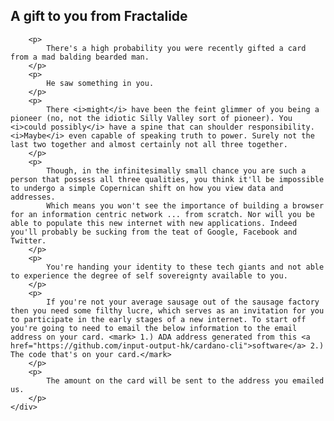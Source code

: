 <div class="row">
    <div class="col-lg-offset-3 col-lg-6 col-md-offset-2 col-md-8 col-xs-offset-1 col-xs-10 text-center">
        <h2 class="sub_heading_blue">A gift to you from Fractalide</h2>

        <p>
            There's a high probability you were recently gifted a card from a mad balding bearded man.
        </p>
        <p>
            He saw something in you.
        </p>
        <p>
            There <i>might</i> have been the feint glimmer of you being a pioneer (no, not the idiotic Silly Valley sort of pioneer). You <i>could possibly</i> have a spine that can shoulder responsibility. <i>Maybe</i> even capable of speaking truth to power. Surely not the last two together and almost certainly not all three together.
        </p>
        <p>
            Though, in the infinitesimally small chance you are such a person that possess all three qualities, you think it'll be impossible to undergo a simple Copernican shift on how you view data and addresses.
            Which means you won't see the importance of building a browser for an information centric network ... from scratch. Nor will you be able to populate this new internet with new applications. Indeed you'll probably be sucking from the teat of Google, Facebook and Twitter.
        </p>
        <p>
            You're handing your identity to these tech giants and not able to experience the degree of self sovereignty available to you.  
        </p>
        <p>
            If you're not your average sausage out of the sausage factory then you need some filthy lucre, which serves as an invitation for you to participate in the early stages of a new internet. To start off you're going to need to email the below information to the email address on your card. <mark> 1.) ADA address generated from this <a href="https://github.com/input-output-hk/cardano-cli">software</a> 2.) The code that's on your card.</mark>
        </p>
        <p>
            The amount on the card will be sent to the address you emailed us.
        </p>
    </div>
</div>
